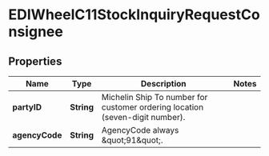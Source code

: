 

# EDIWheelC11StockInquiryRequestConsignee


## Properties

| Name | Type | Description | Notes |
|------------ | ------------- | ------------- | -------------|
|**partyID** | **String** | Michelin Ship To number for customer ordering location (seven-digit number). |  |
|**agencyCode** | **String** | AgencyCode always \&quot;91\&quot;. |  |




